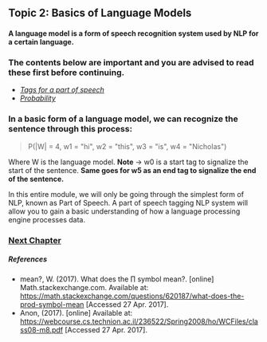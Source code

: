 ## Topic 2: Basics of Language Models

#### A language model is a form of speech recognition system used by NLP for a certain language.

### The contents below are important and you are advised to read these first before continuing.

- [*Tags for a part of speech*](http://partofspeech.org/)
- [*Probability*](http://cs229.stanford.edu/section/cs229-prob.pdf)

### In a basic form of a language model, we can recognize the sentence through this process:
> P(|W| = 4, w1 = "hi", w2 = "this", w3 = "is", w4 = "Nicholas")

Where W is the language model.
**Note** -> w0 is a start tag to signalize the start of the sentence.
**Same goes for w5 as an end tag to signalize the end of the sentence.**

In this entire module, we will only be going through the simplest form of NLP, known as Part of Speech. A part of speech tagging NLP system will allow you to gain a basic understanding of how a language processing engine processes data.

### [Next Chapter](https://github.com/nixxholas/nlp-exploration/blob/master/3_PartOfSpeechTagging.md)

##### References
- mean?, W. (2017). What does the $\prod$ symbol mean?. [online] Math.stackexchange.com. Available at: https://math.stackexchange.com/questions/620187/what-does-the-prod-symbol-mean [Accessed 27 Apr. 2017].
- Anon, (2017). [online] Available at: https://webcourse.cs.technion.ac.il/236522/Spring2008/ho/WCFiles/class08-m8.pdf [Accessed 27 Apr. 2017].
